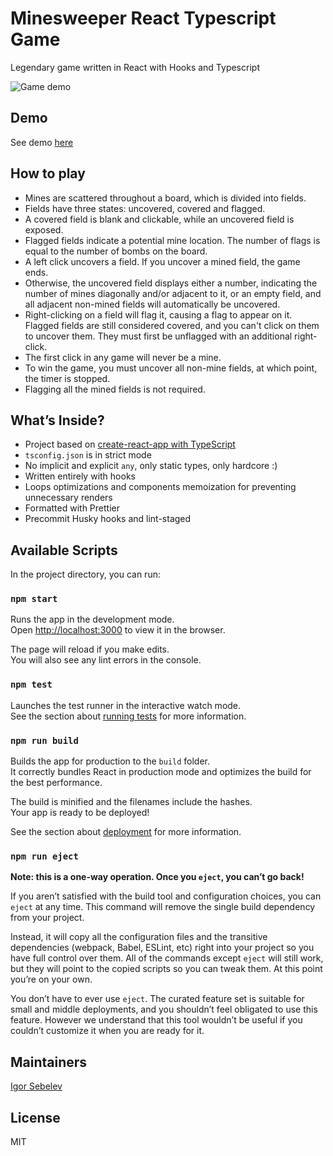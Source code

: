 # Minesweeper React Typescript Game

Legendary game written in React with Hooks and Typescript

![Game demo](./docs/demo.gif)

## Demo
See demo [here](https://minesweeper-react-typescript.vercel.app/)

## How to play
- Mines are scattered throughout a board, which is divided into fields.
- Fields have three states: uncovered, covered and flagged.
- A covered field is blank and clickable, while an uncovered field is exposed.
- Flagged fields indicate a potential mine location. The number of flags is equal to the number of bombs on the board.
- A left click uncovers a field. If you uncover a mined field, the game ends.
- Otherwise, the uncovered field displays either a number, indicating the number of mines diagonally and/or adjacent to it, or an empty field, and all adjacent non-mined fields will automatically be uncovered.
- Right-clicking on a field will flag it, causing a flag to appear on it. Flagged fields are still considered covered, and you can't click on them to uncover them. They must first be unflagged with an additional right-click.
- The first click in any game will never be a mine.
- To win the game, you must uncover all non-mine fields, at which point, the timer is stopped.
- Flagging all the mined fields is not required.

## What’s Inside?
- Project based on [create-react-app with TypeScript](https://create-react-app.dev/docs/adding-typescript/)
- `tsconfig.json` is in strict mode
- No implicit and explicit `any`, only static types, only hardcore :)
- Written entirely with hooks
- Loops optimizations and components memoization for preventing unnecessary renders
- Formatted with Prettier
- Precommit Husky hooks and lint-staged

## Available Scripts

In the project directory, you can run:

### `npm start`

Runs the app in the development mode.\
Open [http://localhost:3000](http://localhost:3000) to view it in the browser.

The page will reload if you make edits.\
You will also see any lint errors in the console.

### `npm test`

Launches the test runner in the interactive watch mode.\
See the section about [running tests](https://facebook.github.io/create-react-app/docs/running-tests) for more information.

### `npm run build`

Builds the app for production to the `build` folder.\
It correctly bundles React in production mode and optimizes the build for the best performance.

The build is minified and the filenames include the hashes.\
Your app is ready to be deployed!

See the section about [deployment](https://facebook.github.io/create-react-app/docs/deployment) for more information.

### `npm run eject`

**Note: this is a one-way operation. Once you `eject`, you can’t go back!**

If you aren’t satisfied with the build tool and configuration choices, you can `eject` at any time. This command will remove the single build dependency from your project.

Instead, it will copy all the configuration files and the transitive dependencies (webpack, Babel, ESLint, etc) right into your project so you have full control over them. All of the commands except `eject` will still work, but they will point to the copied scripts so you can tweak them. At this point you’re on your own.

You don’t have to ever use `eject`. The curated feature set is suitable for small and middle deployments, and you shouldn’t feel obligated to use this feature. However we understand that this tool wouldn’t be useful if you couldn’t customize it when you are ready for it.

## Maintainers
[Igor Sebelev](https://github.com/adlite)

## License
MIT
